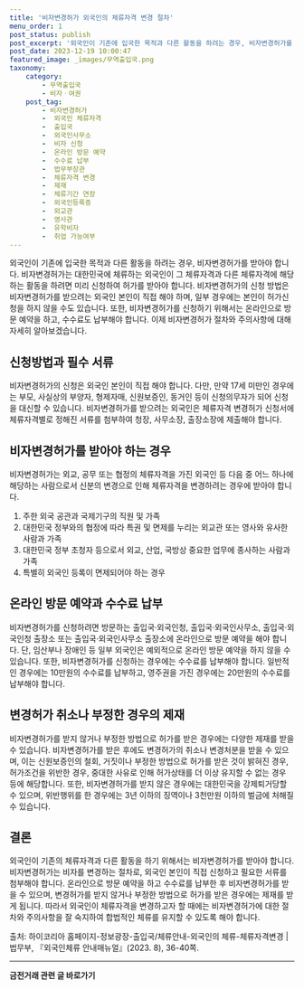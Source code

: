 ```yaml
---
title: '비자변경허가 외국인의 체류자격 변경 절차'
menu_order: 1
post_status: publish
post_excerpt: '외국인이 기존에 입국한 목적과 다른 활동을 하려는 경우, 비자변경허가를 받아야 합니다. 비자변경허가는 대한민국에 체류하는 외국인이 그 체류자격과 다른 체류자격에 해당하는 활동을 하려면 미리 신청하여 허가를 받아야 합니다. 비자변경허가의 신청 방법은 비자변경허가를 받으려는 외국인 본인이 직접 해야 하며, 일부 경우에는 본인이 허가신청을 하지 않을 수도 있습니다. 또한, 비자변경허가를 신청하기 위해서는 온라인으로 방문 예약을 하고, 수수료도 납부해야 합니다. 이제 비자변경허가 절차와 주의사항에 대해 자세히 알아보겠습니다.'
post_date: 2023-12-19 10:00:47
featured_image: _images/무역출입국.png
taxonomy:
    category:
        - 무역출입국
        - 비자ㆍ여권
    post_tag:
        - 비자변경허가
        -  외국인 체류자격
        -  출입국
        -  외국인사무소
        -  비자 신청
        -  온라인 방문 예약
        -  수수료 납부
        -  법무부장관
        -  체류자격 변경
        -  제재
        -  체류기간 연장
        -  외국인등록증
        -  외교관
        -  영사관
        -  유학비자
        -  취업 가능여부
---
```



외국인이 기존에 입국한 목적과 다른 활동을 하려는 경우, 비자변경허가를 받아야 합니다. 비자변경허가는 대한민국에 체류하는 외국인이 그 체류자격과 다른 체류자격에 해당하는 활동을 하려면 미리 신청하여 허가를 받아야 합니다. 비자변경허가의 신청 방법은 비자변경허가를 받으려는 외국인 본인이 직접 해야 하며, 일부 경우에는 본인이 허가신청을 하지 않을 수도 있습니다. 또한, 비자변경허가를 신청하기 위해서는 온라인으로 방문 예약을 하고, 수수료도 납부해야 합니다. 이제 비자변경허가 절차와 주의사항에 대해 자세히 알아보겠습니다.

## 신청방법과 필수 서류

비자변경허가의 신청은 외국인 본인이 직접 해야 합니다. 다만, 만약 17세 미만인 경우에는 부모, 사실상의 부양자, 형제자매, 신원보증인, 동거인 등이 신청의무자가 되어 신청을 대신할 수 있습니다. 비자변경허가를 받으려는 외국인은 체류자격 변경허가 신청서에 체류자격별로 정해진 서류를 첨부하여 청장, 사무소장, 출장소장에 제출해야 합니다.

## 비자변경허가를 받아야 하는 경우

비자변경허가는 외교, 공무 또는 협정의 체류자격을 가진 외국인 등 다음 중 어느 하나에 해당하는 사람으로서 신분의 변경으로 인해 체류자격을 변경하려는 경우에 받아야 합니다.
1. 주한 외국 공관과 국제기구의 직원 및 가족
2. 대한민국 정부와의 협정에 따라 특권 및 면제를 누리는 외교관 또는 영사와 유사한 사람과 가족
3. 대한민국 정부 초청자 등으로서 외교, 산업, 국방상 중요한 업무에 종사하는 사람과 가족
4. 특별히 외국인 등록이 면제되어야 하는 경우

## 온라인 방문 예약과 수수료 납부

비자변경허가를 신청하려면 방문하는 출입국·외국인청, 출입국·외국인사무소, 출입국·외국인청 출장소 또는 출입국·외국인사무소 출장소에 온라인으로 방문 예약을 해야 합니다. 단, 임산부나 장애인 등 일부 외국인은 예외적으로 온라인 방문 예약을 하지 않을 수 있습니다. 또한, 비자변경허가를 신청하는 경우에는 수수료를 납부해야 합니다. 일반적인 경우에는 10만원의 수수료를 납부하고, 영주권을 가진 경우에는 20만원의 수수료를 납부해야 합니다.

## 변경허가 취소나 부정한 경우의 제재

비자변경허가를 받지 않거나 부정한 방법으로 허가를 받은 경우에는 다양한 제재를 받을 수 있습니다. 비자변경허가를 받은 후에도 변경허가의 취소나 변경처분을 받을 수 있으며, 이는 신원보증인의 철회, 거짓이나 부정한 방법으로 허가를 받은 것이 밝혀진 경우, 허가조건을 위반한 경우, 중대한 사유로 인해 허가상태를 더 이상 유지할 수 없는 경우 등에 해당합니다. 또한, 비자변경허가를 받지 않은 경우에는 대한민국을 강제퇴거당할 수 있으며, 위반행위를 한 경우에는 3년 이하의 징역이나 3천만원 이하의 벌금에 처해질 수 있습니다.

## 결론

외국인이 기존의 체류자격과 다른 활동을 하기 위해서는 비자변경허가를 받아야 합니다. 비자변경허가는 비자를 변경하는 절차로, 외국인 본인이 직접 신청하고 필요한 서류를 첨부해야 합니다. 온라인으로 방문 예약을 하고 수수료를 납부한 후 비자변경허가를 받을 수 있으며, 변경허가를 받지 않거나 부정한 방법으로 허가를 받은 경우에는 제재를 받게 됩니다. 따라서 외국인이 체류자격을 변경하고자 할 때에는 비자변경허가에 대한 절차와 주의사항을 잘 숙지하여 합법적인 체류를 유지할 수 있도록 해야 합니다. 

출처: 하이코리아 홈페이지-정보광장-출입국/체류안내-외국인의 체류-체류자격변경 | 법무부, 『외국인체류 안내매뉴얼』(2023. 8), 36-40쪽.
<!-- wp:separator -->
<hr class="wp-block-separator has-alpha-channel-opacity"/>
<!-- /wp:separator -->

<!-- wp:group {"backgroundColor":"base","layout":{"type":"constrained"}} -->
<div class="wp-block-group has-base-background-color has-background"><!-- wp:paragraph {"align":"center","fontSize":"medium"} -->
<p class="has-text-align-center has-large-font-size"><strong>금전거래 관련 글 바로가기</strong></p>
<!-- /wp:paragraph -->


<!-- wp:latest-posts
{"categories":[{"id":13538,"count":19,"description":"","link":"https://uknowlaw.com/category/%ea%b8%88%ec%a0%84%ea%b1%b0%eb%9e%98/","name":"금전거래","slug":"금전거래","taxonomy":"category","parent":0,"meta":[],"_links":{"self":[{"href":"https://uknowlaw.com/wp-json/wp/v2/categories/13538"}],"collection":[{"href":"https://uknowlaw.com/wp-json/wp/v2/categories"}],"about":[{"href":"https://uknowlaw.com/wp-json/wp/v2/taxonomies/category"}],"wp:post_type":[{"href":"https://uknowlaw.com/wp-json/wp/v2/posts?categories=13538"}],"curies":[{"name":"wp","href":"https://api.w.org/{rel}","templated":true}]}}],"postsToShow":100,"excerptLength":28,"postLayout":"grid","columns":2,"featuredImageAlign":"left","featuredImageSizeSlug":"large","fontSize":"small"} /--></div>
<!-- /wp:group -->
